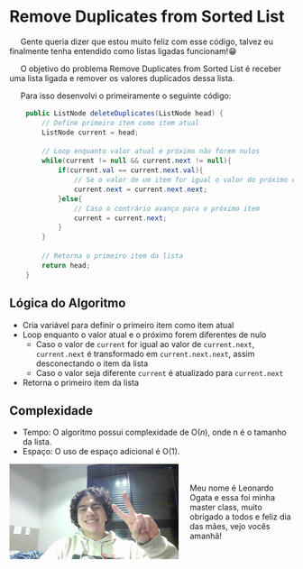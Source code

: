 # Remove Duplicates from Sorted List

&nbsp;&nbsp;&nbsp;&nbsp; Gente queria dizer que estou muito feliz com esse código, talvez eu finalmente tenha entendido como listas ligadas funcionam!😁

&nbsp;&nbsp;&nbsp;&nbsp; O objetivo do problema Remove Duplicates from Sorted List é receber uma lista ligada e remover os valores duplicados dessa lista.

&nbsp;&nbsp;&nbsp;&nbsp; Para isso desenvolvi o primeiramente o seguinte código: 

```java
    public ListNode deleteDuplicates(ListNode head) {
        // Define primeiro item como item atual
        ListNode current = head;

        // Loop enquanto valor atual e próximo não forem nulos
        while(current != null && current.next != null){
            if(current.val == current.next.val){
                // Se o valor de um item for igual o valor do próximo conecto o primeiro item com o valor do item depois do próximo
                current.next = current.next.next;
            }else{
                // Caso o contrário avanço para o próximo item
                current = current.next;
            }
        }   

        // Retorna o primeiro item da lista
        return head;
    }
```

## Lógica do Algoritmo
- Cria variável para definir o primeiro item como item atual
- Loop enquanto o valor atual e o próximo forem diferentes de nulo 
    - Caso o valor de `current` for igual ao valor de `current.next`, `current.next` é transformado em `current.next.next`, assim desconectando o item da lista
    - Caso o valor seja diferente `current` é atualizado para `current.next`
- Retorna o primeiro item da lista
    

## Complexidade
- Tempo: O algoritmo possui complexidade de O($n$), onde n é o tamanho da lista.
- Espaço: O uso de espaço adicional é O($1$).

<div style="display: flex; align-items: center; justify-content: center;">
    <img src="leoogata18.jpg" alt="leoogata" style="width: 300px; height: auto; margin-right: 20px;">
    <div>
        <p>Meu nome é Leonardo Ogata e essa foi minha master class, muito obrigado a todos e feliz dia das mães, vejo vocês amanhã!</p>
    </div>
</div>
